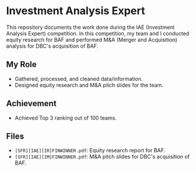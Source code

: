 # Investment Analysis Expert

This repository documents the work done during the IAE (Investment Analysis Expert) competition. In this competition, my team and I conducted equity research for BAF and performed M&A (Merger and Acquisition) analysis for DBC's acquisition of BAF. 

## My Role
- Gathered, processed, and cleaned data/information.
- Designed equity research and M&A pitch slides for the team.

## Achievement
- Achieved Top 3 ranking out of 100 teams.

## Files
- `[SFR][IAE][IR]FINWINNER.pdf`: Equity research report for BAF.
- `[SFR][IAE][IM]FINWINNER.pdf`: M&A pitch slides for DBC's acquisition of BAF.
